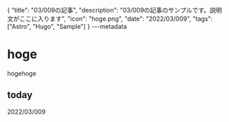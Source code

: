 {
  "title": "03/009の記事",
  "description": "03/009の記事のサンプルです。説明文がここに入ります",
  "icon": "hoge.png",
  "date": "2022/03/009",
  "tags": ["Astro", "Hugo", "Sample"]
}
---metadata

# hoge
hogehoge

## today
2022/03/009